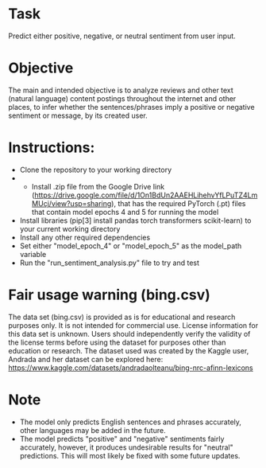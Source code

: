 # Task

Predict either positive, negative, or neutral sentiment from user input.

# Objective

The main and intended objective is to analyze reviews and other text (natural language) content postings throughout the internet and other places, to infer whether the sentences/phrases imply a positive or negative sentiment or message, by its created user.

# Instructions:

- Clone the repository to your working directory
- - Install .zip file from the Google Drive link (https://drive.google.com/file/d/1On1BdUn2AAEHLihehvYfLPuTZ4LmMUcj/view?usp=sharing), that has the required PyTorch (.pt) files that contain model epochs 4 and 5 for running the model
- Install libraries (pip[3] install pandas torch transformers scikit-learn) to your current working directory
- Install any other required dependencies
- Set either "model_epoch_4" or "model_epoch_5" as the model_path variable
- Run the "run_sentiment_analysis.py" file to try and test

# Fair usage warning (bing.csv)

The data set (bing.csv) is provided as is for educational and research purposes only. It is not intended for commercial use. License information for this data set is unknown. Users should independently verify the validity of the license terms before using the dataset for purposes other than education or research. The dataset used was created by the Kaggle user, Andrada and her dataset can be explored here: https://www.kaggle.com/datasets/andradaolteanu/bing-nrc-afinn-lexicons


# Note

- The model only predicts English sentences and phrases accurately, other languages may be added in the future.
- The model predicts "positive" and "negative" sentiments fairly accurately, however, it produces undesirable results for "neutral" predictions. This will most likely be fixed with some future updates.
